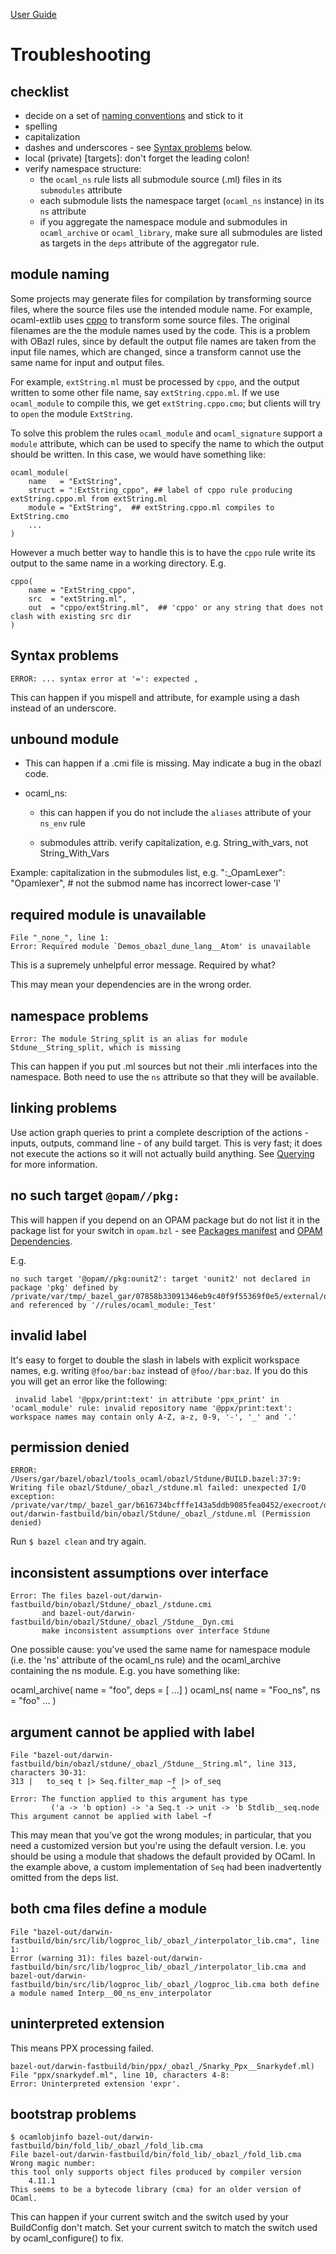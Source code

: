 [User Guide](index.md)

# Troubleshooting

## checklist

* decide on a set of [naming conventions](connventions.md#naming_conventions) and stick to it
* spelling
* capitalization
* dashes and underscores - see [Syntax problems](#syntax) below.
* local (private) [targets]: don't forget the leading colon!
* verify namespace structure:
  * the `ocaml_ns` rule lists all submodule source (.ml) files in its `submodules` attribute
  * each submodule lists the namespace target (`ocaml_ns` instance) in its `ns` attribute
  * if you aggregate the namespace module and submodules in
    `ocaml_archive` or `ocaml_library`, make sure all submodules are
    listed as targets in the `deps` attribute of the aggregator rule.

## module naming

Some projects may generate files for compilation by transforming
source files, where the source files use the intended module name. For
example, ocaml-extlib uses
[cppo](https://github.com/ocaml-community/cppo) to transform some
source files. The original filenames are the the module names used by
the code. This is a problem with OBazl rules, since by default the
output file names are taken from the input file names, which are
changed, since a transform cannot use the same name for input and
output files.

For example, `extString.ml` must be processed by `cppo`, and the
output written to some other file name, say `extString.cppo.ml`. If we
use `ocaml_module` to compile this, we get `extString.cppo.cmo`; but
clients will try to `open` the module `ExtString`.

To solve this problem the rules `ocaml_module` and `ocaml_signature`
support a `module` attribute, which can be used to specify the name to
which the output should be written.  In this case, we would have something like:

```
ocaml_module(
    name   = "ExtString",
    struct = ":ExtString_cppo", ## label of cppo rule producing extString.cppo.ml from extString.ml
    module = "ExtString",  ## extString.cppo.ml compiles to ExtString.cmo
    ...
)
```

However a much better way to handle this is to have the `cppo` rule
write its output to the same name in a working directory.  E.g.

```
cppo(
    name = "ExtString_cppo",
    src  = "extString.ml",
    out  = "cppo/extString.ml",  ## 'cppo' or any string that does not clash with existing src dir
)
```


## <a name="syntax">Syntax problems</a>

```
ERROR: ... syntax error at '=': expected ,
```

This can happen if you mispell and attribute, for example using a dash instead of an underscore.

## unbound module

* This can happen if a .cmi file is missing.  May indicate a bug in the obazl code.

* ocaml_ns:

  * this can happen if you do not include the `aliases` attribute of your `ns_env` rule

  * submodules attrib. verify capitalization, e.g. String_with_vars, not String_With_Vars

Example: capitalization in the submodules list, e.g.
        ":_OpamLexer": "Opamlexer",  # not the submod name has incorrect lower-case 'l'

## required module is unavailable

```
File "_none_", line 1:
Error: Required module `Demos_obazl_dune_lang__Atom' is unavailable
```

This is a supremely unhelpful error message. Required by what?

This may mean your dependencies are in the wrong order.

## namespace problems

```
Error: The module String_split is an alias for module Stdune__String_split, which is missing
```

This can happen if you put .ml sources but not their .mli interfaces
into the namespace. Both need to use the `ns` attribute so that they will be available.

## linking problems

Use action graph queries to print a complete description of the
actions - inputs, outputs, command line - of any build target. This is
very fast; it does not execute the actions so it will not actually
build anything.  See [Querying](querying.md) for more information.

## no such target `@opam//pkg:`

This will happen if you depend on an OPAM package but do not list it
in the package list for your switch in `opam.bzl` - see [Packages manifest](bootstrap.md#packages-manifest) and [OPAM Dependencies](dependencies_opam.md).

E.g.

```
no such target '@opam//pkg:ounit2': target 'ounit2' not declared in package 'pkg' defined by /private/var/tmp/_bazel_gar/07858b33091346eb9c40f9f55369f0e5/external/opam/pkg/BUILD.bazel and referenced by '//rules/ocaml_module:_Test'
```

## invalid label

It's easy to forget to double the slash in labels with explicit
workspace names, e.g. writing `@foo/bar:baz` instead of `@foo//bar:baz`.  If you do this you will get an error like the following:

```
 invalid label '@ppx/print:text' in attribute 'ppx_print' in 'ocaml_module' rule: invalid repository name '@ppx/print:text': workspace names may contain only A-Z, a-z, 0-9, '-', '_' and '.'
 ```

## permission denied

```
ERROR: /Users/gar/bazel/obazl/tools_ocaml/obazl/Stdune/BUILD.bazel:37:9: Writing file obazl/Stdune/_obazl_/stdune.ml failed: unexpected I/O exception: /private/var/tmp/_bazel_gar/b616734bcfffe143a5ddb9085fea0452/execroot/demos/bazel-out/darwin-fastbuild/bin/obazl/Stdune/_obazl_/stdune.ml (Permission denied)
```

Run `$ bazel clean` and try again.

## inconsistent assumptions over interface

```
Error: The files bazel-out/darwin-fastbuild/bin/obazl/Stdune/_obazl_/stdune.cmi
       and bazel-out/darwin-fastbuild/bin/obazl/Stdune/_obazl_/Stdune__Dyn.cmi
       make inconsistent assumptions over interface Stdune
```

One possible cause: you've used the same name for namespace module
(i.e. the 'ns' attribute of the ocaml_ns rule) and the ocaml_archive
containing the ns module.  E.g. you have something like:

ocaml_archive( name = "foo", deps = [ ...] )
ocaml_ns( name = "Foo_ns", ns = "foo" ... )

## argument cannot be applied with label

```
File "bazel-out/darwin-fastbuild/bin/obazl/stdune/_obazl_/Stdune__String.ml", line 313, characters 30-31:
313 |   to_seq t |> Seq.filter_map ~f |> of_seq
                                    ^
Error: The function applied to this argument has type
         ('a -> 'b option) -> 'a Seq.t -> unit -> 'b Stdlib__seq.node
This argument cannot be applied with label ~f
```

This may mean that you've got the wrong modules; in particular, that
you need a customized version but you're using the default version.
I.e. you should be using a module that shadows the default provided by
OCaml. In the example above, a custom implementation of `Seq` had been
inadvertently omitted from the deps list.

## both cma files define a module

```
File "bazel-out/darwin-fastbuild/bin/src/lib/logproc_lib/_obazl_/interpolator_lib.cma", line 1:
Error (warning 31): files bazel-out/darwin-fastbuild/bin/src/lib/logproc_lib/_obazl_/interpolator_lib.cma and bazel-out/darwin-fastbuild/bin/src/lib/logproc_lib/_obazl_/logproc_lib.cma both define a module named Interp__00_ns_env_interpolator
```

## uninterpreted extension

This means PPX processing failed.

```
bazel-out/darwin-fastbuild/bin/ppx/_obazl_/Snarky_Ppx__Snarkydef.ml)
File "ppx/snarkydef.ml", line 10, characters 4-8:
Error: Uninterpreted extension 'expr'.
```


## bootstrap problems


```
$ ocamlobjinfo bazel-out/darwin-fastbuild/bin/fold_lib/_obazl_/fold_lib.cma
File bazel-out/darwin-fastbuild/bin/fold_lib/_obazl_/fold_lib.cma
Wrong magic number:
this tool only supports object files produced by compiler version
	4.11.1
This seems to be a bytecode library (cma) for an older version of OCaml.
```

This can happen if your current switch and the switch used by your
BuildConfig don't match. Set your current switch to match the switch
used by ocaml_configure() to fix.
